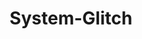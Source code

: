 ---
title: System-Glitch
github: https://github.com/System-Glitch
mode: dark
transition: 1s
score: 68.8
archetype:
- Minimalistic
- Editor’s Choice
---